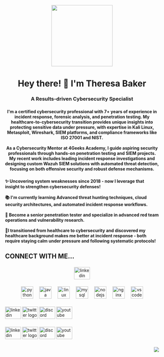 <div align="center">
  <img height="200" src="https://imgur.com/a/N48pVLT"  />
</div>

###

<h1 align="center">Hey there! 👋 I'm Theresa Baker</h1>

###

<h3 align="center">A Results-driven Cybersecurity Specialist</h3>

###

<h4 align="center">I'm a certified cybersecurity professional with 7+ years of experience in incident response, forensic analysis, and penetration testing. My healthcare-to-cybersecurity transition provides unique insights into protecting sensitive data under pressure, with expertise in Kali Linux, Metasploit, Wireshark, SIEM platforms, and compliance frameworks like ISO 27001 and NIST.<br><br>As a Cybersecurity Mentor at 4Geeks Academy, I guide aspiring security professionals through hands-on penetration testing and SIEM projects. My recent work includes leading incident response investigations and designing custom Wazuh SIEM solutions with automated threat detection, focusing on both offensive security and robust defense mechanisms.</h4>

###

<h4 align="left">✨ Uncovering system weaknesses since 2018 - now I leverage that insight to strengthen cybersecurity defenses!<br><br>📚 I'm currently learning Advanced threat hunting techniques, cloud security architectures, and automated incident response workflows.<br><br>🎯 Become a senior penetration tester and specialize in advanced red team operations and vulnerability research.<br><br>🎲I transitioned from healthcare to cybersecurity and discovered my healthcare background makes me better at incident response - both require staying calm under pressure and following systematic protocols!</h4>

###

<h2 align="left">CONNECT WITH ME...</h2>

###

<div align="center">
  <a href="https://www.linkedin.com/in/theresa-baker-a6887a314/" target="_blank">
    <img src="https://raw.githubusercontent.com/maurodesouza/profile-readme-generator/master/src/assets/icons/social/linkedin/default.svg" width="52" height="40" alt="linkedin logo"  />
  </a>
</div>

###

<div align="center">
  <img src="https://cdn.jsdelivr.net/gh/devicons/devicon/icons/python/python-original.svg" height="40" alt="python logo"  />
  <img width="12" />
  <img src="https://cdn.jsdelivr.net/gh/devicons/devicon/icons/java/java-original.svg" height="40" alt="java logo"  />
  <img width="12" />
  <img src="https://cdn.jsdelivr.net/gh/devicons/devicon/icons/linux/linux-original.svg" height="40" alt="linux logo"  />
  <img width="12" />
  <img src="https://cdn.jsdelivr.net/gh/devicons/devicon/icons/mysql/mysql-original.svg" height="40" alt="mysql logo"  />
  <img width="12" />
  <img src="https://cdn.jsdelivr.net/gh/devicons/devicon/icons/nodejs/nodejs-original.svg" height="40" alt="nodejs logo"  />
  <img width="12" />
  <img src="https://cdn.jsdelivr.net/gh/devicons/devicon/icons/nginx/nginx-original.svg" height="40" alt="nginx logo"  />
  <img width="12" />
  <img src="https://cdn.jsdelivr.net/gh/devicons/devicon/icons/vscode/vscode-original.svg" height="40" alt="vscode logo"  />
</div>

###

<div align="left">
  <img src="https://raw.githubusercontent.com/maurodesouza/profile-readme-generator/master/src/assets/icons/social/linkedin/default.svg" width="52" height="40" alt="linkedin logo"  />
  <img src="https://raw.githubusercontent.com/maurodesouza/profile-readme-generator/master/src/assets/icons/social/twitter/default.svg" width="52" height="40" alt="twitter logo"  />
  <img src="https://raw.githubusercontent.com/maurodesouza/profile-readme-generator/master/src/assets/icons/social/discord/default.svg" width="52" height="40" alt="discord logo"  />
  <img src="https://raw.githubusercontent.com/maurodesouza/profile-readme-generator/master/src/assets/icons/social/youtube/default.svg" width="52" height="40" alt="youtube logo"  />
</div>

###

<div align="left">
  <img src="https://raw.githubusercontent.com/maurodesouza/profile-readme-generator/master/src/assets/icons/social/linkedin/default.svg" width="52" height="40" alt="linkedin logo"  />
  <img src="https://raw.githubusercontent.com/maurodesouza/profile-readme-generator/master/src/assets/icons/social/twitter/default.svg" width="52" height="40" alt="twitter logo"  />
  <img src="https://raw.githubusercontent.com/maurodesouza/profile-readme-generator/master/src/assets/icons/social/discord/default.svg" width="52" height="40" alt="discord logo"  />
  <img src="https://raw.githubusercontent.com/maurodesouza/profile-readme-generator/master/src/assets/icons/social/youtube/default.svg" width="52" height="40" alt="youtube logo"  />
</div>

###

<img align="right" src="https://visitor-badge.laobi.icu/badge?page_id=https://github.com/Terii414.https://github.com/Terii414&"  />

###
